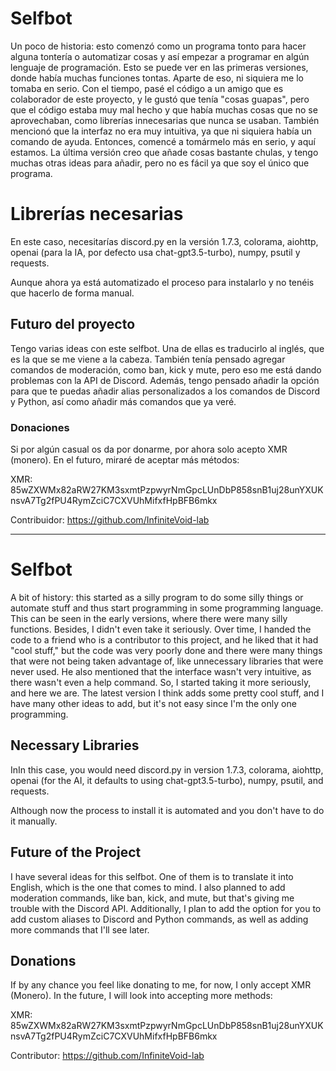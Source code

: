 # Selfbot
Un poco de historia: esto comenzó como un programa tonto para hacer alguna tontería o automatizar cosas y así empezar a programar en algún lenguaje de programación. Esto se puede ver en las primeras versiones, donde había muchas funciones tontas. Aparte de eso, ni siquiera me lo tomaba en serio. Con el tiempo, pasé el código a un amigo que es colaborador de este proyecto, y le gustó que tenía "cosas guapas", pero que el código estaba muy mal hecho y que había muchas cosas que no se aprovechaban, como librerías innecesarias que nunca se usaban. También mencionó que la interfaz no era muy intuitiva, ya que ni siquiera había un comando de ayuda. Entonces, comencé a tomármelo más en serio, y aquí estamos. La última versión creo que añade cosas bastante chulas, y tengo muchas otras ideas para añadir, pero no es fácil ya que soy el único que programa.

<h1> Librerías necesarias  </h1>

En este caso, necesitarías discord.py en la versión 1.7.3, colorama, aiohttp, openai (para la IA, por defecto usa chat-gpt3.5-turbo), numpy, psutil y requests.

Aunque ahora ya está automatizado el proceso para instalarlo y no tenéis que hacerlo de forma manual.

<h2> Futuro del proyecto</h2>

Tengo varias ideas con este selfbot. Una de ellas es traducirlo al inglés, que es la que se me viene a la cabeza. También tenía pensado agregar comandos de moderación, como ban, kick y mute, pero eso me está dando problemas con la API de Discord. Además, tengo pensado añadir la opción para que te puedas añadir alias personalizados a los comandos de Discord y Python, así como añadir más comandos que ya veré.

<h3> Donaciones </h3>

Si por algún casual os da por donarme, por ahora solo acepto XMR (monero). En el futuro, miraré de aceptar más métodos:

XMR: 85wZXWMx82aRW27KM3sxmtPzpwyrNmGpcLUnDbP858snB1uj28unYXUKnsvA7Tg2fPU4RymZciC7CXVUhMifxfHpBFB6mkx

Contribuidor: https://github.com/InfiniteVoid-lab

-------------------------------------------------------------------------------------------------------------------------------------------------------------------------------------------------------------

# Selfbot

A bit of history: this started as a silly program to do some silly things or automate stuff and thus start programming in some programming language. This can be seen in the early versions, where there were many silly functions. Besides, I didn't even take it seriously. Over time, I handed the code to a friend who is a contributor to this project, and he liked that it had "cool stuff," but the code was very poorly done and there were many things that were not being taken advantage of, like unnecessary libraries that were never used. He also mentioned that the interface wasn't very intuitive, as there wasn't even a help command. So, I started taking it more seriously, and here we are. The latest version I think adds some pretty cool stuff, and I have many other ideas to add, but it's not easy since I'm the only one programming.

## Necessary Libraries

InIn this case, you would need discord.py in version 1.7.3, colorama, aiohttp, openai (for the AI, it defaults to using chat-gpt3.5-turbo), numpy, psutil, and requests.

Although now the process to install it is automated and you don't have to do it manually.

## Future of the Project

I have several ideas for this selfbot. One of them is to translate it into English, which is the one that comes to mind. I also planned to add moderation commands, like ban, kick, and mute, but that's giving me trouble with the Discord API. Additionally, I plan to add the option for you to add custom aliases to Discord and Python commands, as well as adding more commands that I'll see later.

## Donations

If by any chance you feel like donating to me, for now, I only accept XMR (Monero). In the future, I will look into accepting more methods:

XMR: 85wZXWMx82aRW27KM3sxmtPzpwyrNmGpcLUnDbP858snB1uj28unYXUKnsvA7Tg2fPU4RymZciC7CXVUhMifxfHpBFB6mkx

Contributor: https://github.com/InfiniteVoid-lab
